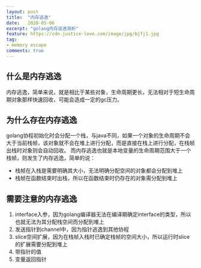 ```yaml
---
layout: post
title:  "内存逃逸"
date:   2020-05-06
excerpt: "golang内存逃逸简析"
feature: https://cdn.justice-love.com/image/jpg/bjfj1.jpg
tag:
- memory escape
comments: true
---
```


## 什么是内存逃逸

内存逃逸，简单来说，就是相比于某些对象，生命周期更长，无法相对于短生命周期对象那样快速回收，可能会造成一定的gc压力。

## 为什么存在内存逃逸

golang协程初始化时会分配一个栈，与java不同，如果一个对象的生命周期不会大于当前栈帧，该对象就不会在堆上进行分配，而是直接在栈上进行分配，在栈帧出栈时对象则会自动回收。
而内存逃逸也就是本地变量的生命周期范围大于一个栈帧，则发生了内存逃逸，简单的说：
* 栈帧在入栈是需要明确其大小，无法明确分配空间的对象都会分配到堆上
* 栈帧在函数结束时出栈，所以在函数结束时仍存在的对象需分配到堆上

## 需要注意的内存逃逸

1. interface入参，因为golang编译器无法在编译期确定interface的类型，所以也就无法为其分配栈空间而分配到堆上
2. 发送指针到channel中，因为指针逃逸到其他协程
3. slice空间扩展，因为在栈帧入栈时已确定栈帧的空间大小，所以运行时slice的扩展需要分配到堆上
4. 带指针的值
5. 变量返回指针